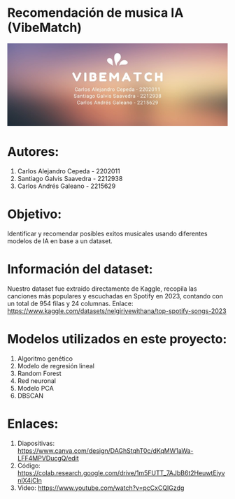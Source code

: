 # Recomendación de musica IA (VibeMatch)

![Foto proyecto](logopro.png.jpg)

# Autores:
1. Carlos Alejandro Cepeda - 2202011
2. Santiago Galvis Saavedra - 2212938
3. Carlos Andrés Galeano - 2215629

# Objetivo:
Identificar y recomendar posibles exitos musicales usando diferentes modelos de IA en base a un dataset.

# Información del dataset:
Nuestro dataset fue extraido directamente de Kaggle, recopila las canciones más populares y escuchadas en Spotify en 2023, contando con un total de 954 filas y 24 columnas.
Enlace: https://www.kaggle.com/datasets/nelgiriyewithana/top-spotify-songs-2023

# Modelos utilizados en este proyecto:
1. Algoritmo genético
2. Modelo de regresión lineal
3. Random Forest
4. Red neuronal
5. Modelo PCA
6. DBSCAN

# Enlaces:
1. Diapositivas: https://www.canva.com/design/DAGhStqhT0c/dKqMW1aWa-LFF4MPVDucgQ/edit
2. Código: https://colab.research.google.com/drive/1m5FUTT_7AJbB6t2HeuwtEiyvnlX4jCln
3. Video: https://www.youtube.com/watch?v=pcCxCQIGzdg
